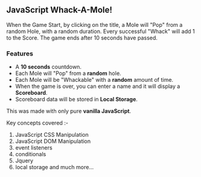 ## JavaScript Whack-A-Mole!  
When the Game Start, by clicking on the title, a Mole will "Pop" from a random Hole, with a random duration. Every successful "Whack" will add 1 to the Score. The game ends after 10 seconds have passed.   
### Features    
  - A **10 seconds** countdown.  
  - Each Mole will "Pop" from a **random** hole.  
  - Each Mole will be "Whackable" with a **random** amount of time.   
  - When the game is over, you can enter a name and it will display a **Scoreboard**.  
  - Scoreboard data will be stored in **Local Storage**.    

This was made with only pure **vanilla JavaScript**.  
  
Key concepts covered :-
1. JavaScript CSS Manipulation
2. JavaScript DOM Manipulation
3. event listeners
4. conditionals
5. Jquery
6. local storage
and much more...